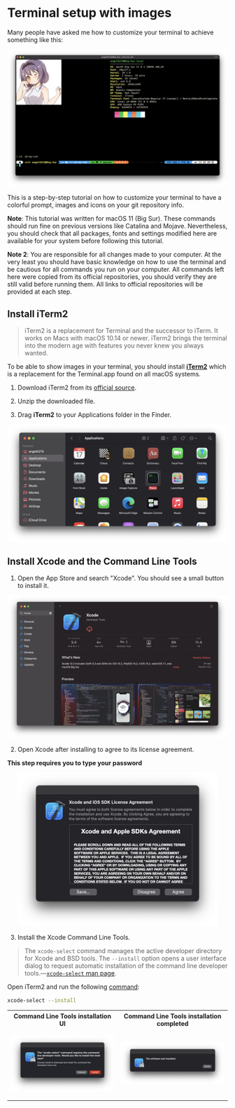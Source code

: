 
# Terminal setup with images

Many people have asked me how to customize your terminal to achieve something like this:

<p align="center">
  <img src="img/01-final-result.png"/>
</p>

This is a step-by-step tutorial on how to customize your terminal to have a colorful prompt, images and icons on your git repository info.

**Note**: This tutorial was written for macOS 11 (Big Sur). These commands should run fine on previous versions like Catalina and Mojave. Nevertheless, you should check that all packages, fonts and settings modified here are available for your system before following this tutorial. 

**Note 2**: You are responsible for all changes made to your computer. At the very least you should have basic knowledge on how to use the terminal and be cautious for all commands you run on your computer. All commands left here were copied from its official repositories, you should verify they are still valid before running them. All links to official repositories will be provided at each step.  

## Install iTerm2

> iTerm2 is a replacement for Terminal and the successor to iTerm. It works on Macs with macOS 10.14 or newer. iTerm2 brings the terminal into the modern age with features you never knew you always wanted.

To be able to show images in your terminal, you should install [**iTerm2**](https://iterm2.com/) which is a replacement for the Terminal.app found on all macOS systems. 

1. Download iTerm2 from its [official source](https://iterm2.com/).

2. Unzip the downloaded file.

3. Drag **iTerm2** to your Applications folder in the Finder. 

<p align="center">
  <img src="img/02-finder-iterm2.png"/>
</p>

## Install Xcode and the Command Line Tools

1. Open the App Store and search "Xcode". You should see a small button to install it. 

<p align="center">
  <img src="img/03-appstore-xcode.png"/>
</p>

2. Open Xcode after installing to agree to its license agreement.

**This step requires you to type your password**

<p align="center">
  <img src="img/04-xcode-license-agreement.png" height="350px"/>
</p>

3. Install the Xcode Command Line Tools.

> The `xcode-select` command manages the active developer directory for Xcode and BSD tools. The `--install` option opens a user interface dialog to request automatic installation of the command line developer tools.—[`xcode-select` man page](https://developer.apple.com/documentation/os/reading_unix_manual_pages).

Open iTerm2 and run the following [command](https://developer.apple.com/library/archive/technotes/tn2339/_index.html):

```zsh
xcode-select --install
```

<table>
  <tr>
    <th>Command Line Tools installation UI</th>
    <th>Command Line Tools installation completed</th>
  </tr>
  <tr>
    <td>
      <p align="center">
        <img src="img/05-xcode-command-line-tools-ui.png"/>
      </p>
    </td>
      <td>
      <p align="center">
        <img src="img/06-xcode-command-line-tools-finished.png"/>
      </p>
    </td>
  </tr>
</table>